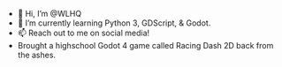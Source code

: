 - 👋 Hi, I’m @WLHQ
- 🌱 I’m currently learning Python 3, GDScript, & Godot.
- 📫 Reach out to me on social media!
- Brought a highschool Godot 4 game called Racing Dash 2D back from the ashes.

<!---
WLHQ/WLHQ is a ✨ special ✨ repository because its `README.md` (this file) appears on your GitHub profile.
You can click the Preview link to take a look at your changes.
--->
